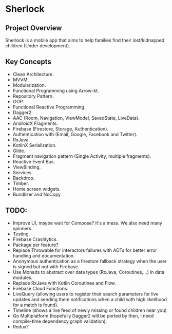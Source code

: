 # Sherlock

## Project Overview

Sherlock is a mobile app that aims to help families find their
lost/kidnapped children (Under development).

## Key Concepts

- Clean Architecture.
- MVVM.
- Modularization.
- Functional Programming using Arrow-kt.
- Repository Pattern.
- OOP.
- Functional Reactive Programming.
- Dagger2.
- AAC (Room, Navigation, ViewModel, SavedState, LiveData).
- AndroidX Fragments.
- Firebase (Firestore, Storage, Authentication).
- Authentication with (Email, Google, Facebook and Twitter).
- RxJava.
- KotlinX Serialization.
- Glide.
- Fragment navigation pattern (Single Activity, multiple fragments).
- Reactive Event Bus.
- ViewBinding.
- Services.
- Backdrop.
- Timber.
- Home screen widgets.
- Bundlizer and NoCopy

## TODO:

- Improve UI, maybe wait for Compose? It's a mess. We also need many
  spinners.
- Testing.
- Firebase Crashlytics.
- Package per feature?
- Replace Throwable for interactors failures with ADTs for better error
  handling and documentation.
- Anonymous authentication as a firestore fallback strategy when the
  user is signed but not with Firebase.
- Use Monads to abstract over data types (RxJava, Coroutines,...) in
  data modules.
- Replace RxJava with Kotlin Coroutines and Flow.
- Firebase Cloud Functions.
- LiveQuery (allowing users to register their search parameters for live
  updates and sending them notifications when a child with high
  likelihood for a match is found).
- Timeline (shows a live feed of newly missing or found children near
  you)
- Go Multiplatform (hopefully Dagger2 will be ported by then, I need
  compile-time dependency graph validation).
- Redux?
